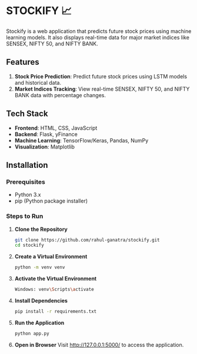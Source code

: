 
 # STOCKIFY 📈  

Stockify is a web application that predicts future stock prices using machine learning models. It also displays real-time data for major market indices like SENSEX, NIFTY 50, and NIFTY BANK.  

## Features  
1. **Stock Price Prediction**: Predict future stock prices using LSTM models and historical data.  
2. **Market Indices Tracking**: View real-time SENSEX, NIFTY 50, and NIFTY BANK data with percentage changes.  

## Tech Stack  
- **Frontend**: HTML, CSS, JavaScript  
- **Backend**: Flask, yFinance  
- **Machine Learning**: TensorFlow/Keras, Pandas, NumPy  
- **Visualization**: Matplotlib  

## Installation  

### Prerequisites  
- Python 3.x  
- pip (Python package installer)  

### Steps to Run  

1. **Clone the Repository**  
   ```bash
   git clone https://github.com/rahul-ganatra/stockify.git
   cd stockify

2. **Create a Virtual Environment**
   ```bash
   python -m venv venv

3. **Activate the Virtual Environment**
   ```bash
   Windows: venv\Scripts\activate

4. **Install Dependencies**
   ```bash
   pip install -r requirements.txt

5. **Run the Application**
   ```bash
   python app.py

6.  **Open in Browser**
    Visit http://127.0.0.1:5000/ to access the application.
